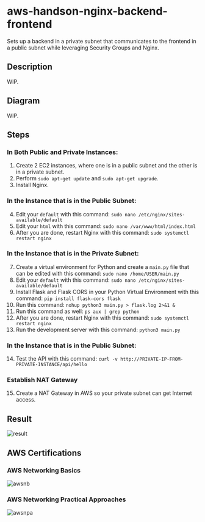 # aws-handson-nginx-backend-frontend
Sets up a backend in a private subnet that communicates to the frontend in a public subnet while leveraging Security Groups and Nginx.

## Description
WIP.

## Diagram
WIP.

## Steps
### In Both Public and Private Instances:
1. Create 2 EC2 instances, where one is in a public subnet and the other is in a private subnet.
2. Perform `sudo apt-get update` and `sudo apt-get upgrade`.
3. Install Nginx.
### In the Instance that is in the Public Subnet:
4. Edit your `default` with this command: `sudo nano /etc/nginx/sites-available/default`
5. Edit your `html` with this command: `sudo nano /var/www/html/index.html`
6. After you are done, restart Nginx with this command: `sudo systemctl restart nginx`
### In the Instance that is in the Private Subnet:
7. Create a virtual environment for Python and create a `main.py` file that can be edited with this command: `sudo nano /home/USER/main.py`
8. Edit your `default` with this command: `sudo nano /etc/nginx/sites-available/default`
9. Install Flask and Flask CORS in your Python Virtual Environment with this command: `pip install flask-cors flask`
10. Run this command: `nohup python3 main.py > flask.log 2>&1 &`
11. Run this command as well: `ps aux | grep python`
12. After you are done, restart Nginx with this command: `sudo systemctl restart nginx`
13. Run the development server with this command: `python3 main.py`
### In the Instance that is in the Public Subnet:
14. Test the API with this command: `curl -v http://PRIVATE-IP-FROM-PRIVATE-INSTANCE/api/hello`
### Establish NAT Gateway
15. Create a NAT Gateway in AWS so your private subnet can get Internet access.

## Result
![result](https://github.com/user-attachments/assets/8000af35-356d-49ea-8338-f8bdca2350bc)

## AWS Certifications

### AWS Networking Basics
![awsnb](https://github.com/user-attachments/assets/b6eec38e-f54a-4bc3-8a9f-043907b1338c)

### AWS Networking Practical Approaches
![awsnpa](https://github.com/user-attachments/assets/d95bae46-af28-49ad-8688-345a06a8846b)
